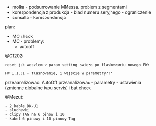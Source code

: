 - molka - podsumowanie MMessa. problem z segmentami
- korespondencja z produkcja - blad numeru seryjnego - ograniczenie
- sonsalla - korespondencja


plan:
- MC check
- MC - problemy:
	- autooff

@C1202:
```
reset jak weszlem w param setting swiezo po flashowaniu nowego FW:

FW 1.1.01 - flashowanie, i wejscie w parametry???
```
przeaanalizowac:
AutoOff przeanalizowac - parametry - ustawienia (zmienne globalne typu servis) i bat check


@Mezut:
```
- 2 kable DK-U1
- sluchawki
- clipy TAG na 6 pinow i 10
- kabel 6 pinowy i 10 pinowy Tag
```
